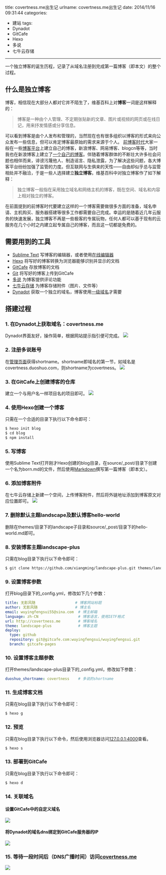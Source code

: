 title: covertness.me出生记
urlname: covertness.me出生记
date: 2014/11/16 09:31:44
categories:
- 建站
tags:
- Dynadot
- GitCafe
- Hexo
- 多说
- 七牛云存储

---
一个独立博客的诞生历程，记录了从域名注册到完成第一篇博客（即本文）的整个过程。
<!-- more -->

## 什么是独立博客
博客，相信现在大部分人都对它并不陌生了，维基百科上对**博客**一词是这样解释的：
> 博客是一种由个人管理、不定期张贴新的文章、图片或视频的网页或在线日记，用来抒发情感或分享信息。

可以看到博客是由个人发布和管理的，当然现在也有很多组织以博客的形式来向公众发布一些信息，但可以肯定博客最原始的需求来源于个人。
[前博客时代](http://www.15yan.com/story/fyYlkIp03v5/)大家一般在一些[博客平台](http://zh.wikipedia.org/wiki/部落格服务提供商列表)上建立自己的博客，新浪博客、网易博客、blogcn等等，当时我也在新浪博客上建立了[一个自己的博客](http://blog.sina.com.cn/wuyingfengsui)。伴随着博客群体的不断壮大许多社会问题也相伴而来，诽谤污蔑他人、制造谣言、隐私泄露，为了解决这些问题，各大博客平台纷纷加强了监管的力度。但互联网与生俱来的天性——自由却似乎总与监管相处并不融洽，于是一些人选择建立**独立博客**。维基百科中对独立博客作了如下解释：
> 独立博客一般指在采用独立域名和网络主机的博客，既在空间、域名和内容上相对独立的博客。

在前面提到的前博客时代要建立这样的一个博客需要做很多方面的准备，域名申请、主机购买、服务器搭建等很多工作都需要自己完成。幸运的是随着近几年云服务的快速发展，独立博客不再是一些极客的专属玩物，任何人都可以基于现有的云服务在几个小时之内建立起专属自己的博客，而且这一切都是免费的。

## 需要用到的工具
- [Sublime Text](http://www.sublimetext.com/) 写博客的编辑器，或者使用[在线编辑器](https://www.zybuluo.com)
- [Hexo](http://hexo.io/) 将写好的博客转换为浏览器能够识别并显示的文档
- [GitCafe](https://gitcafe.com/) 存放博客的文档
- [Git](http://git-scm.com/) 将写好的博客上传到GitCafe
- [多说](http://duoshuo.com/) 为博客提供评论功能
- [七牛云存储](http://www.qiniu.com/) 为博客存储附件（图片、文件等）
- [Dynadot](https://www.dynadot.com/zh) 获取一个独立的域名，博客使用[一级域名](http://baike.baidu.com/view/254595.htm)才需要

## 搭建过程
### 1. 在Dynadot上获取域名：covertness.me
Dynadot界面友好，操作简单，根据网站提示指引便可完成。
![](https://image.covertness.cn/born_domain.PNG)


### 2. 注册多说账号
在[管理页面](http://covertness.duoshuo.com/admin/settings/)获得shortname。shortname即域名的第一节，如域名是covertness.duoshuo.com，则shortname为covertness。
![](https://image.covertness.cn/born_duoshuo.PNG)


### 3. 在GitCafe上创建博客的仓库
建立一个与用户名一样项目名的项目即可。
![](https://image.covertness.cn/born_resp.PNG)


### 4. 使用Hexo创建一个博客
只需在一个合适的目录下执行以下命令即可：
```bash
$ hexo init blog
$ cd blog
$ npm install
```


### 5. 写博客
使用Sublime Text打开刚才Hexo创建的blog目录，在source/_post/目录下创建一个名为born.md的文件，然后使用[Markdown](http://www.jianshu.com/p/q81RER)撰写第一篇博客（即本文）。


### 6. 添加博客附件
在七牛云存储上新建一个空间，上传博客附件，然后将外链地址添加到博客原文对应位置即可。
![](https://image.covertness.cn/born_attach.PNG)


### 7. 删除默认主题landscape及默认博客hello-world
删除在themes/目录下的landscape子目录和source/_post/目录下的hello-world.md即可。


### 8. 安装博客主题landscape-plus
只需在blog目录下执行以下命令即可：
```bash
$ git clone https://github.com/xiangming/landscape-plus.git themes/landscape-plus
```


### 9. 设置博客参数
打开blog目录下的_config.yml，修改如下几个参数：
```yml
title: 无影风随                  # 博客网站标题
author: 无影风随                 # 博主名
email: wuyingfengsui55@sina.com  # 博主邮箱
language: zh-CN                  # 博客语言，使用IETF格式
url: http://covertness.me        # 博客域名
theme: landscape-plus            # 博客主题
deploy:
  type: github
  repository: git@gitcafe.com:wuyingfengsui/wuyingfengsui.git
  branch: gitcafe-pages
```


### 10. 设置博客主题参数
打开themes/landscape-plus目录下的_config.yml，修改如下参数：
```yml
duoshuo_shortname: covertness    # 多说的shortname
```


### 11. 生成博客文档
只需在blog目录下执行以下命令即可：
```bash
$ hexo g
```


### 12. 预览
只需在blog目录下执行以下命令，然后使用浏览器访问[127.0.0.1:4000](http://127.0.0.1:4000/)查看。
```bash
$ hexo s
```


### 13. 部署到GitCafe
只需在blog目录下执行以下命令即可：
```bash
$ hexo d
```


### 14. 关联域名
#### 设置GitCafe中的自定义域名
![](https://image.covertness.cn/born_domain2dns.PNG)

#### 将Dynadot的域名dns绑定到GitCafe服务器的IP
![](https://image.covertness.cn/born_dns.PNG)


### 15. 等待一段时间后（DNS广播时间）访问[covertness.me](http://covertness.me/)
![](https://image.covertness.cn/born_release.PNG)
